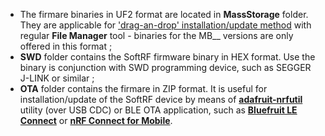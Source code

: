 * The firmare binaries in UF2 format are located in **MassStorage** folder. They are applicable for ['drag-an-drop' installation/update method](https://github.com/lyusupov/SoftRF/blob/master/software/firmware/binaries/README.md#nrf52840) with regular **File Manager** tool - binaries for the MB__ versions are only offered in this format ;
* **SWD** folder contains the SoftRF firmware binary in HEX format. Use the binary is conjunction with SWD programming device, such as SEGGER J-LINK or similar ;
* **OTA** folder contains the firmare in ZIP format. It is useful for installation/update of the SoftRF device by means of [**adafruit-nrfutil**](https://github.com/adafruit/Adafruit_nRF52_nrfutil) utility (over USB CDC) or BLE OTA application, such as [**Bluefruit LE Connect**](https://play.google.com/store/apps/details?id=com.adafruit.bluefruit.le.connect) or [**nRF Connect for Mobile**](https://play.google.com/store/apps/details?id=no.nordicsemi.android.mcp).

